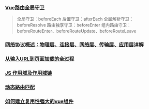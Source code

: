 ### [Vue路由全局守卫](https://blog.csdn.net/qq_42552393/article/details/103547856)

> 全局守卫：beforeEach
> 后置守卫：afterEach
> 全局解析守卫：beforeResolve
> 路由独享守卫：beforeEnter
> 组内路由守卫：beforeRouteEnter、beforeRouteUpdate、beforeRouteLeave

### [网络协议概述：物理层、连接层、网络层、传输层、应用层详解](https://www.cnblogs.com/dengyibing/p/5563082.html)

### [从输入URL到页面加载的全过程](https://www.cnblogs.com/xiaohuochai/p/9193083.html)

### [JS 作用域及作用域链](https://www.cnblogs.com/gaosirs/p/10579059.html)

### [动态路由匹配](https://router.vuejs.org/zh/guide/essentials/dynamic-matching.html#%E5%93%8D%E5%BA%94%E8%B7%AF%E7%94%B1%E5%8F%82%E6%95%B0%E7%9A%84%E5%8F%98%E5%8C%96)

### [如何建立复用性强大的vue组件](https://www.cnblogs.com/qiyan/p/10406484.html)
